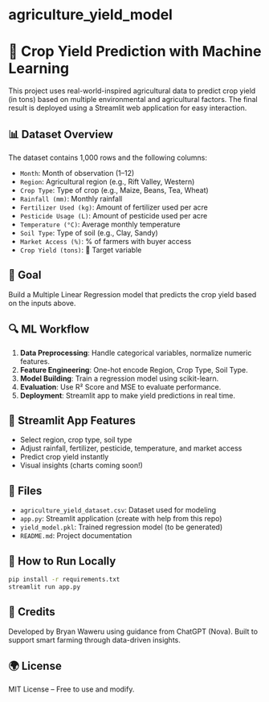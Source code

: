 # agriculture_yield_model

# 🌾 Crop Yield Prediction with Machine Learning

This project uses real-world-inspired agricultural data to predict crop yield (in tons) based on multiple environmental and agricultural factors. The final result is deployed using a Streamlit web application for easy interaction.

## 📊 Dataset Overview
The dataset contains 1,000 rows and the following columns:

- `Month`: Month of observation (1–12)
- `Region`: Agricultural region (e.g., Rift Valley, Western)
- `Crop Type`: Type of crop (e.g., Maize, Beans, Tea, Wheat)
- `Rainfall (mm)`: Monthly rainfall
- `Fertilizer Used (kg)`: Amount of fertilizer used per acre
- `Pesticide Usage (L)`: Amount of pesticide used per acre
- `Temperature (°C)`: Average monthly temperature
- `Soil Type`: Type of soil (e.g., Clay, Sandy)
- `Market Access (%)`: % of farmers with buyer access
- `Crop Yield (tons)`: 🌟 Target variable

## 🧠 Goal
Build a Multiple Linear Regression model that predicts the crop yield based on the inputs above.

## 🔍 ML Workflow
1. **Data Preprocessing**: Handle categorical variables, normalize numeric features.
2. **Feature Engineering**: One-hot encode Region, Crop Type, Soil Type.
3. **Model Building**: Train a regression model using scikit-learn.
4. **Evaluation**: Use R² Score and MSE to evaluate performance.
5. **Deployment**: Streamlit app to make yield predictions in real time.

## 🚀 Streamlit App Features
- Select region, crop type, soil type
- Adjust rainfall, fertilizer, pesticide, temperature, and market access
- Predict crop yield instantly
- Visual insights (charts coming soon!)

## 📁 Files
- `agriculture_yield_dataset.csv`: Dataset used for modeling
- `app.py`: Streamlit application (create with help from this repo)
- `yield_model.pkl`: Trained regression model (to be generated)
- `README.md`: Project documentation

## 📣 How to Run Locally
```bash
pip install -r requirements.txt
streamlit run app.py
```

## 🤝 Credits
Developed by Bryan Waweru using guidance from ChatGPT (Nova). Built to support smart farming through data-driven insights.

## 🌍 License
MIT License – Free to use and modify.
